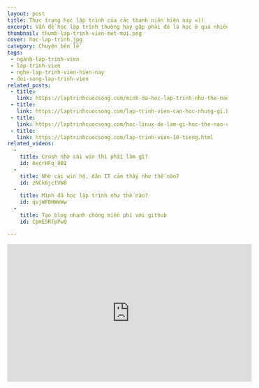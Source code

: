 ```yaml
---
layout: post
title: Thực trạng học lập trình của các thanh niên hiện nay =))
excerpt: Vấn đề học lập trình thường hay gặp phải đó là học ở quá nhiều nơi, chưa xác định được mảng cần học và chủ yếu là tự học nên vẫn còn nhiều hạn chế
thumbnail: thumb-lap-trinh-vien-met-moi.png
cover: hoc-lap-trinh.jpg
category: Chuyện bên lề
tags:
 - nganh-lap-trinh-vien
 - lap-trinh-vien
 - nghe-lap-trinh-vien-hien-nay
 - doi-song-lap-trinh-vien
related_posts:
 - title:
   link: https://laptrinhcuocsong.com/minh-da-hoc-lap-trinh-nhu-the-nao.html
 - title:
   link: https://laptrinhcuocsong.com/lap-trinh-vien-can-hoc-nhung-gi.html
 - title:
   link: https://laptrinhcuocsong.com/hoc-linux-de-lam-gi-hoc-the-nao-cho-hieu-qua.html
 - title:
   link: https://laptrinhcuocsong.com/lap-trinh-vien-10-tieng.html
related_videos:
  -
    title: Crush nhờ cài win thì phải làm gì? 
    id: AecrHFq_9BI
  -
    title: Nhờ cài win hộ, dân IT cảm thấy như thế nào? 
    id: zNCk6jctVW8
  -
    title: Mình đã học lập trình như thế nào?
    id: qvjWF0HWeWw
  -
    title: Tạo blog nhanh chóng miễn phí với github
    id: CpmE5RTpPwQ

---
```


<div class="youtube">
<iframe width="560" height="315" src="https://www.youtube.com/embed/ABxYyQiYYW4" frameborder="0" allowfullscreen></iframe>
</div>

